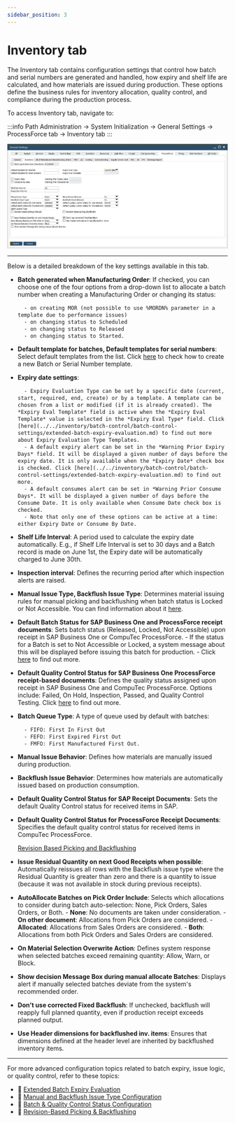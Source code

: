 ```yaml
---
sidebar_position: 3
---
```


# Inventory tab

The Inventory tab contains configuration settings that control how batch and serial numbers are generated and handled, how expiry and shelf life are calculated, and how materials are issued during production. These options define the business rules for inventory allocation, quality control, and compliance during the production process.

To access Inventory tab, navigate to:

:::info Path
Administration → System Initialization → General Settings → ProcessForce tab → Inventory tab
:::

![Inventory Tab](./media/inventory-tab/general-settings-inventory.webp)

---

Below is a detailed breakdown of the key settings available in this tab.

- **Batch generated when Manufacturing Order**: If checked, you can choose one of the four options from a drop-down list to allocate a batch number when creating a Manufacturing Order or changing its status:

        - on creating MOR (not possible to use %MORDN% parameter in a template due to performance issues)
        - on changing status to Scheduled
        - on changing status to Released
        - on changing status to Started.

- **Default template for batches, Default templates for serial numbers**: Select default templates from the list. Click [here](../../item-details/batch-serial-template-definition.md) to check how to create a new Batch or Serial Number template.
- **Expiry date settings**:

        - Expiry Evaluation Type can be set by a specific date (current, start, required, end, create) or by a template. A template can be chosen from a list or modified (if it is already created). The *Expiry Eval Template* field is active when the *Expiry Eval Template* value is selected in the *Expiry Eval Type* field. Click [here](../../inventory/batch-control/batch-control-settings/extended-batch-expiry-evaluation.md) to find out more about Expiry Evaluation Type Templates.
        - A default expiry alert can be set in the *Warning Prior Expiry Days* field. It will be displayed a given number of days before the expiry date. It is only available when the *Expiry Date* check box is checked. Click [here](../../inventory/batch-control/batch-control-settings/extended-batch-expiry-evaluation.md) to find out more.
        - A default consumes alert can be set in *Warning Prior Consume Days*. It will be displayed a given number of days before the Consume Date. It is only available when Consume Date check box is checked.
        - Note that only one of these options can be active at a time: either Expiry Date or Consume By Date.
- **Shelf Life Interval**: A period used to calculate the expiry date automatically. E.g., if Shelf Life Interval is set to 30 days and a Batch record is made on June 1st, the Expiry date will be automatically charged to June 30th.
- **Inspection interval**: Defines the recurring period after which inspection alerts are raised. 
- **Manual Issue Type, Backflush Issue Type**: Determines material issuing rules for manual picking and backflushing when batch status is Locked or Not Accessible. You can find information about it [here](../../inventory/batch-control/batch-control-settings/manual-and-backflush-issue-type-configuration.md).
- **Default Batch Status for SAP Business One and ProcessForce receipt documents**: Sets batch status (Released, Locked, Not Accessible) upon receipt in SAP Business One or CompuTec ProcessForce.
        - If the status for a Batch is set to Not Accessible or Locked, a system message about this will be displayed before issuing this batch for production.
        - Click [here](../../inventory/batch-control/batch-control-settings/configuration-batch-and-quality-control-status.md) to find out more.
- **Default Quality Control Status for SAP Business One ProcessForce receipt-based documents**: Defines the quality status assigned upon receipt in SAP Business One and CompuTec ProcessForce. Options include: Failed, On Hold, Inspection, Passed, and Quality Control Testing. Click [here](../../inventory/batch-control/batch-control-settings/configuration-batch-and-quality-control-status.md) to find out more.
- **Batch Queue Type**: A type of queue used by default with batches:

        - FIFO: First In First Out
        - FEFO: First Expired First Out
        - FMFO: First Manufactured First Out.

- **Manual Issue Behavior**: Defines how materials are manually issued during production.
- **Backflush Issue Behavior**: Determines how materials are automatically issued based on production consumption.
- **Default Quality Control Status for SAP Receipt Documents**: Sets the default Quality Control status for received items in SAP.
- **Default Quality Control Status for ProcessForce Receipt Documents**: Specifies the default quality control status for received items in CompuTec ProcessForce.

    [Revision Based Picking and Backflushing](../../manufacturing/revision-based-picking-and-backflushing.md)

- **Issue Residual Quantity on next Good Receipts when possible**: Automatically reissues all rows with the Backflush issue type where the Residual Quantity is greater than zero and there is a quantity to issue (because it was not available in stock during previous receipts).
- **AutoAllocate Batches on Pick Order Include**: Selects which allocations to consider during batch auto-selection: None, Pick Orders, Sales Orders, or Both.
        - **None**: No documents are taken under consideration.
        - **On other document**: Allocations from Pick Orders are considered.
        - **Allocated**: Allocations from Sales Orders are considered.
        - **Both**: Allocations from both Pick Orders and Sales Orders are considered.

- **On Material Selection Overwrite Action**: Defines system response when selected batches exceed remaining quantity: Allow, Warn, or Block.
- **Show decision Message Box during manual allocate Batches**: Displays alert if manually selected batches deviate from the system's recommended order.
- **Don't use corrected Fixed Backflush**: If unchecked, backflush will reapply full planned quantity, even if production receipt exceeds planned output.
- **Use Header dimensions for backflushed inv. items**: Ensures that dimensions defined at the header level are inherited by backflushed inventory items.

---

For more advanced configuration topics related to batch expiry, issue logic, or quality control, refer to these topics:

- 🔗 [Extended Batch Expiry Evaluation](../../inventory/batch-control/batch-control-settings/extended-batch-expiry-evaluation.md)  
- 🔗 [Manual and Backflush Issue Type Configuration](../../inventory/batch-control/batch-control-settings/manual-and-backflush-issue-type-configuration.md)  
- 🔗 [Batch & Quality Control Status Configuration](../../inventory/batch-control/batch-control-settings/configuration-batch-and-quality-control-status.md)  
- 🔗 [Revision-Based Picking & Backflushing](../../manufacturing/revision-based-picking-and-backflushing.md)
